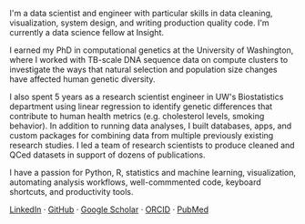 I'm a data scientist and engineer with particular skills in data cleaning, visualization, system design, and writing production quality code. I'm currently a data science fellow at Insight.

I earned my PhD in computational genetics at the University of Washington, where I worked with TB-scale DNA sequence data on compute clusters to investigate the ways that natural selection and population size changes have affected human genetic diversity.

I also spent 5 years as a research scientist engineer in UW's Biostatistics department using linear regression to identify genetic differences that contribute to human health metrics (e.g. cholesterol levels, smoking behavior). In addition to running data analyses, I built databases, apps, and custom packages for combining data from multiple previously existing research studies. I led a team of research scientists to produce cleaned and QCed datasets in support of dozens of publications.

I have a passion for Python, R, statistics and machine learning, visualization, automating analysis workflows, well-commmented code, keyboard shortcuts, and productivity tools.

[LinkedIn](https://www.linkedin.com/in/leslie-emery/) &middot;
[GitHub](https://github.com/leslem) &middot;
[Google Scholar](https://scholar.google.com/citations?hl=en&user=gohAH8kAAAAJ) &middot;
[ORCID](https://orcid.org/0000-0002-9070-9886) &middot;
[PubMed](https://www.ncbi.nlm.nih.gov/pubmed?term=Emery%2C%20Leslie%5BAuthor%5D)
